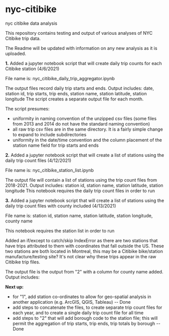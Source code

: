 # nyc-citibike
nyc citibike data analysis

This repository contains testing and output of various analyses of NYC Citibike trip data.

The Readme will be updated with information on any new analysis as it is uploaded. 

**1.** Added a jupyter notebook script that will create daily trip counts for each Citibike station (4/6/2021)

File name is: nyc_citibike_daily_trip_aggregator.ipynb

The output files record daily trip starts and ends.
Output includes: date, station id, trip starts, trip ends, station name, station latitude, station longitude
The script creates a separate output file for each month.

The script presumes:
- uniformity in naming convention of the unzipped csv files (some files from 2013 and 2014 do not have the standard naming convention)
- all raw trip csv files are in the same directory. It is a fairly simple change to expand to include subdirectories
- uniformity in the date/time convention and the column placement of the station name field for trip starts and ends

**2.** Added a jupyter notebook script that will create a list of stations using the daily trip count files (4/12/2021)

File name is: nyc_citibike_station_list.ipynb

The output file will contain a list of stations using the trip count files from 2018-2021.
Output includes: station id, station name, station latitude, station longitude
This notebook requires the daily trip count files in order to run

**3.** Added a jupyter notebook script that will create a list of stations using the daily trip count files with county included (4/13/2021)

File name is: station id, station name, station latitude, station longitude, county name

This notebook requires the station list in order to run

Added an if/except to catch/skip IndexError as there are two stations that have trips attributed to them with coordinates that fall outside the US. 
These two stations are both located in Montreal, this may be a Citibike bike/station manufacture/testing site?
It's not clear why these trips appear in the raw Citibike trip files.

The output file is the output from "2" with a column for county name added.
Output includes: 

**Next up:**
- for "1", add station co-ordinates to allow for geo-spatial analysis in another application (e.g. ArcGIS, QGIS, Tableau) -- Done
- add steps to concatenate the files, to create separate trip count files for each year, and to create a single daily trip count file for all time
- add steps to "2" that will add borough code to the station file; this will permit the aggregation of trip starts, trip ends, trip totals by borough -- Done
